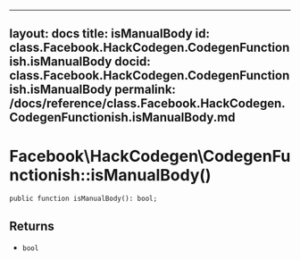
***

layout: docs
title: isManualBody
id: class.Facebook.HackCodegen.CodegenFunctionish.isManualBody
docid: class.Facebook.HackCodegen.CodegenFunctionish.isManualBody
permalink: /docs/reference/class.Facebook.HackCodegen.CodegenFunctionish.isManualBody.md
---







# Facebook\\HackCodegen\\CodegenFunctionish::isManualBody()




``` Hack
public function isManualBody(): bool;
```




## Returns




+ ` bool `